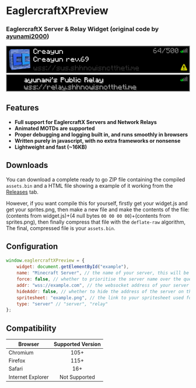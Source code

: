 # EaglercraftXPreview
### EaglercraftX Server & Relay Widget (original code by [ayunami2000](https://github.com/ayunami2000))

![Server](img/server.png)
![Relay](img/relay.png)

## Features
- **Full support for EaglercraftX Servers and Network Relays**
- **Animated MOTDs are supported**
- **Proper debugging and logging built in, and runs smoothly in browsers**
- **Written purely in javascript, with no extra frameworks or nonsense**
- **Lightweight and fast (~16KB)**

## Downloads
You can download a complete ready to go ZIP file containing the compiled `assets.bin` and a HTML file showing a example of it working from the [Releases](https://github.com/fergusfergusfergus/eaglerxpreview/releases) tab.

However, if you want compile this for yourself, firstly get your widget.js and get your sprites.png, then make a new file and make the contents of the file: (contents from widget.js)+(4 null bytes `00 00 00 00`)+(contents from sprites.png), then finally compress that file with the `deflate-raw` algorithm, The final, compressed file is your `assets.bin`.

## Configuration
```javascript
window.eaglercraftXPreview = {
	widget: document.getElementById("example"),
	name: "Minecraft Server", // the name of your server, this will be displayed on your widget.
	force: false, // whether to prioritise the server name over the query name.
	addr: "wss://example.com", // the websocket address of your server
	hideAddr: false, // whether to hide the address of the server on the widget
	spritesheet: "example.png", // the link to your spritesheet used for showing icons on the widget
	type: "server" // "server", "relay"
};
```

## Compatibility
| Browser            | Supported Version |
|--------------------|:-----------------:|
| Chromium           | 105+              |
| Firefox            | 115+              |
| Safari             | 16+               |
| Internet Explorer  | Not Supported     |


